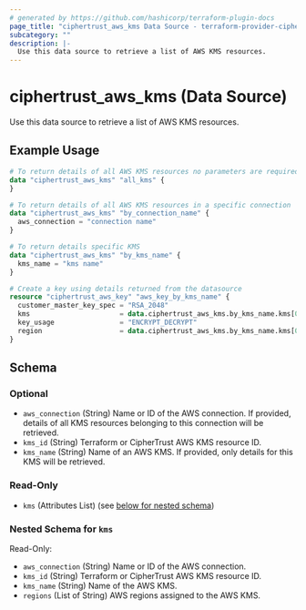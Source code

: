 ```yaml
---
# generated by https://github.com/hashicorp/terraform-plugin-docs
page_title: "ciphertrust_aws_kms Data Source - terraform-provider-ciphertrust-v1"
subcategory: ""
description: |-
  Use this data source to retrieve a list of AWS KMS resources.
---
```


# ciphertrust_aws_kms (Data Source)

Use this data source to retrieve a list of AWS KMS resources.

## Example Usage

```terraform
# To return details of all AWS KMS resources no parameters are required
data "ciphertrust_aws_kms" "all_kms" {
}

# To return details of all AWS KMS resources in a specific connection
data "ciphertrust_aws_kms" "by_connection_name" {
  aws_connection = "connection name"
}

# To return details specific KMS
data "ciphertrust_aws_kms" "by_kms_name" {
  kms_name = "kms name"
}

# Create a key using details returned from the datasource
resource "ciphertrust_aws_key" "aws_key_by_kms_name" {
  customer_master_key_spec = "RSA_2048"
  kms                      = data.ciphertrust_aws_kms.by_kms_name.kms[0].kms_id
  key_usage                = "ENCRYPT_DECRYPT"
  region                   = data.ciphertrust_aws_kms.by_kms_name.kms[0].regions[0]
}
```

<!-- schema generated by tfplugindocs -->
## Schema

### Optional

- `aws_connection` (String) Name or ID of the AWS connection. If provided, details of all KMS resources belonging to this connection will be retrieved.
- `kms_id` (String) Terraform or CipherTrust AWS KMS resource ID.
- `kms_name` (String) Name of an AWS KMS. If provided, only details for this KMS will be retrieved.

### Read-Only

- `kms` (Attributes List) (see [below for nested schema](#nestedatt--kms))

<a id="nestedatt--kms"></a>
### Nested Schema for `kms`

Read-Only:

- `aws_connection` (String) Name or ID of the AWS connection.
- `kms_id` (String) Terraform or CipherTrust AWS KMS resource ID.
- `kms_name` (String) Name of the AWS KMS.
- `regions` (List of String) AWS regions assigned to the AWS KMS.


